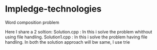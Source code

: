 # Impledge-technologies
Word composition problem

Here I share a 2 soltion:
Solution.cpp : In this i solve the problem whithout using file handling.
Solution1.cpp : In this i solve the problem having file handling.
In both the solution approach will bw same, I use trie 
